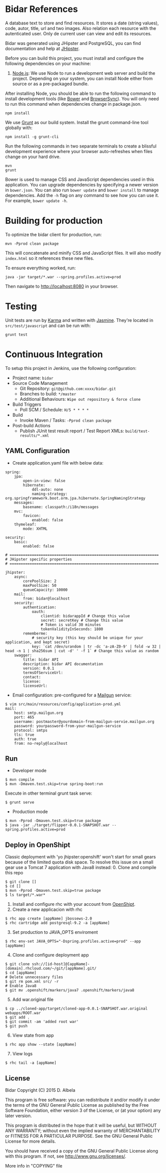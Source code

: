 # Bidar References

A database text to store and find resources. It stores a date (string values), code, autor, title, url and two images. Also relation each resource with the autenticated user. Only de current user can view and edit its resources.

Bidar was generated using JHipster and PostgreSQL, you can find documentation and help at [JHipster][].


Before you can build this project, you must install and configure the following dependencies on your machine:

1. [Node.js][]: We use Node to run a development web server and build the project.
   Depending on your system, you can install Node either from source or as a pre-packaged bundle.

After installing Node, you should be able to run the following command to install development tools (like
[Bower][] and [BrowserSync][]). You will only need to run this command when dependencies change in package.json.

    npm install

We use [Grunt][] as our build system. Install the grunt command-line tool globally with:

    npm install -g grunt-cli

Run the following commands in two separate terminals to create a blissful development experience where your browser
auto-refreshes when files change on your hard drive.

    mvn
    grunt

Bower is used to manage CSS and JavaScript dependencies used in this application. You can upgrade dependencies by
specifying a newer version in `bower.json`. You can also run `bower update` and `bower install` to manage dependencies.
Add the `-h` flag on any command to see how you can use it. For example, `bower update -h`.

# Building for production

To optimize the bidar client for production, run:

    mvn -Pprod clean package

This will concatenate and minify CSS and JavaScript files. It will also modify `index.html` so it references
these new files.

To ensure everything worked, run:

    java -jar target/*.war --spring.profiles.active=prod

Then navigate to [http://localhost:8080](http://localhost:8080) in your browser.

# Testing

Unit tests are run by [Karma][] and written with [Jasmine][]. They're located in `src/test/javascript` and can be run with:

    grunt test

# Continuous Integration

To setup this project in Jenkins, use the following configuration:

* Project name: `bidar`
* Source Code Management
    * Git Repository: `git@github.com:xxxx/bidar.git`
    * Branches to build: `*/master`
    * Additional Behaviours: `Wipe out repository & force clone`
* Build Triggers
    * Poll SCM / Schedule: `H/5 * * * *`
* Build
    * Invoke Maven / Tasks: `-Pprod clean package`
* Post-build Actions
    * Publish JUnit test result report / Test Report XMLs: `build/test-results/*.xml`

[JHipster]: https://jhipster.github.io/
[Node.js]: https://nodejs.org/
[Bower]: http://bower.io/
[Grunt]: http://gruntjs.com/
[BrowserSync]: http://www.browsersync.io/
[Karma]: http://karma-runner.github.io/
[Jasmine]: http://jasmine.github.io/2.0/introduction.html
[Protractor]: https://angular.github.io/protractor/

YAML Configuration
------------------

- Create application.yaml file with below data:
```
spring:
    jpa:
        open-in-view: false
        hibernate:
            ddl-auto: none
            naming-strategy: org.springframework.boot.orm.jpa.hibernate.SpringNamingStrategy
    messages:
        basename: classpath:/i18n/messages
    mvc:
        favicon:
            enabled: false
    thymeleaf:
        mode: XHTML

security:
    basic:
        enabled: false

# ===================================================================
# JHipster specific properties
# ===================================================================

jhipster:
    async:
        corePoolSize: 2
        maxPoolSize: 50
        queueCapacity: 10000
    mail:
        from: bidar@localhost
    security:
        authentication:
            oauth:
                clientid: bidarappId # Change this value
                secret: secretKey # Change this value
                # Token is valid 30 minutes
                tokenValidityInSeconds: 1800
        rememberme:
            # security key (this key should be unique for your application, and kept secret)
            key: `cat /dev/urandom | tr -dc 'a-zA-Z0-9' | fold -w 32 | head -n 1 | sha256sum | cut -d' ' -f 1` # Change this value as random
    swagger:
        title: bidar API
        description: bidar API documentation
        version: 0.0.1
        termsOfServiceUrl:
        contact:
        license:
        licenseUrl:

```

- Email configuration: pre-configured for a [Mailgun](https://mailgun.com) service:

```
$ vim src/main/resources/config/application-prod.yml
mail:
    host: smtp.mailgun.org
    port: 465
    username: postmaster@yourdomain-from-mailgun-servie.mailgun.org
    password: yourpassword-from-your-mailgun-service
    protocol: smtps
    tls: true
    auth: true
    from: no-reply@localhost
```

Run
---

- Developer mode
```
$ mvn compile
$ mvn -Dmaven.test.skip=true spring-boot:run
```

Execute in other terminal grunt task serve:
```
$ grunt serve
```

- Production mode
```
$ mvn -Pprod -Dmaven.test.skip=true package
$ java -jar ./target/flipper-0.0.1-SNAPSHOT.war --spring.profiles.active=prod
```

Deploy in OpenShipt
-------------------
Classic deployment with 'yo jhipster:openshift' won't start for small gears because of the limited quota disk space. To resolve this issue on a small gear use a Tomcat 7 application with Java8 instead:
0. Clone and compile this repo
```
$ git clone []
$ cd []
$ mvn -Pprod -Dmaven.test.skip=true package
$ ls target/*.war*
```
1. Install and configure rhc with your account from [OpenShipt](openshift.redhat.com).
2. Create a new applicacion with rhc
```
$ rhc app create [appName] jbossews-2.0
$ rhc cartridge add postgresql-9.2 -a [appName]
```
3. Set production to JAVA_OPTS enviroment
```
$ rhc env-set JAVA_OPTS="-Dspring.profiles.active=prod" --app [appName]
```

4. Clone and configure deployment app
```
$ git clone ssh://[id-host]@[appName]-[domain].rhcloud.com/~/git/[appName].git/
$ cd [appName]
# Delete unnecessary files
$ git rm pom.xml src/ -r
# Enable Java8
$ git mv .openshift/markers/java7 .openshift/markers/java8
```
5. Add war.original file
```
$ cp ../cloned-app/target/cloned-app-0.0.1-SNAPSHOT.war.original webapps/ROOT.war
$ git add .
$ git commit -am 'added root war'
$ git push
```

6. View state from app
```
$ rhc app show --state [appName]
```

7. View logs
```
$ rhc tail -a [appName]
```
License
-------
Bidar
Copyright (C) 2015  D. Albela

This program is free software: you can redistribute it and/or modify
it under the terms of the GNU General Public License as published by
the Free Software Foundation, either version 3 of the License, or
(at your option) any later version.

This program is distributed in the hope that it will be useful,
but WITHOUT ANY WARRANTY; without even the implied warranty of
MERCHANTABILITY or FITNESS FOR A PARTICULAR PURPOSE.  See the
GNU General Public License for more details.

You should have received a copy of the GNU General Public License
along with this program.  If not, see <http://www.gnu.org/licenses/>.

More info in "COPYING" file

